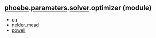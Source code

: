 ## [phoebe](phoebe.md).[parameters](phoebe.parameters.md).[solver](phoebe.parameters.solver.md).optimizer (module)

* [cg](phoebe.parameters.solver.optimizer.cg.md)
* [nelder_mead](phoebe.parameters.solver.optimizer.nelder_mead.md)
* [powell](phoebe.parameters.solver.optimizer.powell.md)

